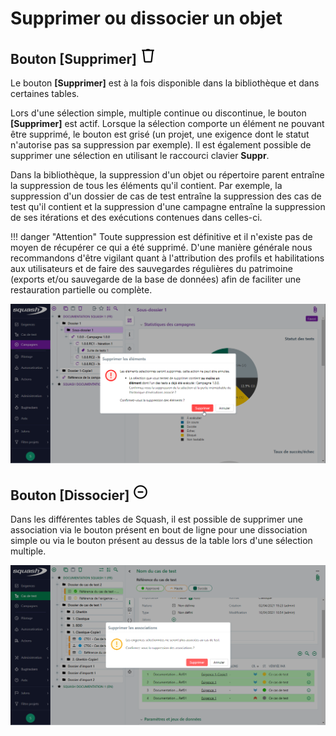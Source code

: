# Supprimer ou dissocier un objet

## Bouton [Supprimer] ![icone de suppression](resources/delete.png)

Le bouton **[Supprimer]** est à la fois disponible dans la bibliothèque et dans certaines tables.

Lors d'une sélection simple, multiple continue ou discontinue, le bouton **[Supprimer]** est actif. Lorsque la sélection comporte un élément ne pouvant être supprimé, le bouton est grisé (un projet, une exigence dont le statut n'autorise pas sa suppression par exemple). Il est également possible de supprimer une sélection en utilisant le raccourci clavier **Suppr**.

Dans la bibliothèque, la suppression d'un objet ou répertoire parent entraîne la suppression de tous les éléments qu'il contient. Par exemple, la suppression d'un dossier de cas de test entraîne la suppression des cas de test qu'il contient et la suppression d'une campagne entraîne la suppression de ses itérations et des exécutions contenues dans celles-ci.

!!! danger "Attention"
	Toute suppression est définitive et il n'existe pas de moyen de récupérer ce qui a été supprimé. D'une manière générale nous recommandons d'être vigilant quant à l'attribution des profils et habilitations aux utilisateurs et de faire des sauvegardes régulières du patrimoine (exports et/ou sauvegarde de la base de données) afin de faciliter une restauration partielle ou complète.

![Supprimer plusieurs objets](resources/suppression-fr.png)


## Bouton [Dissocier] ![icone de dissociation](resources/unlike.png)
Dans les différentes tables de Squash, il est possible de supprimer une association via le bouton présent en bout de ligne pour une dissociation simple ou via le bouton présent au dessus de la table lors d'une sélection multiple.

![Supprimer des associations](resources/dissociation-fr.png)

<!--stackedit_data:
eyJoaXN0b3J5IjpbLTkyNTEzNzk5LDEyMjQwNzc3MCwxMjUxNT
M5MDkyLC04MzY4MjE5OTVdfQ==
-->
